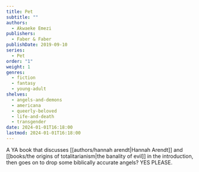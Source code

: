```yaml
---
title: Pet
subtitle: ""
authors:
  - Akwaeke Emezi
publishers:
  - Faber & Faber
publishDate: 2019-09-10
series:
  - Pet
order: "1"
weight: 1
genres:
  - fiction
  - fantasy
  - young-adult
shelves:
  - angels-and-demons
  - americana
  - queerly-beloved
  - life-and-death
  - transgender
date: 2024-01-01T16:18:00
lastmod: 2024-01-01T16:18:00
---
```

A YA book that discusses [[authors/hannah arendt|Hannah Arendt]] and [[books/the origins of totalitarianism|the banality of evil]] in the introduction, then goes on to drop some biblically accurate angels? YES PLEASE.